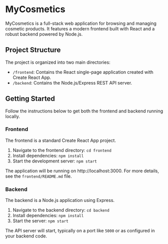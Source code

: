 # MyCosmetics

MyCosmetics is a full-stack web application for browsing and managing cosmetic products. It features a modern frontend built with React and a robust backend powered by Node.js.

## Project Structure

The project is organized into two main directories:

- `/frontend`: Contains the React single-page application created with Create React App.
- `/backend`: Contains the Node.js/Express REST API server.

## Getting Started

Follow the instructions below to get both the frontend and backend running locally.

### Frontend

The frontend is a standard Create React App project.

1.  Navigate to the frontend directory: `cd frontend`
2.  Install dependencies: `npm install`
3.  Start the development server: `npm start`

The application will be running on http://localhost:3000. For more details, see the `frontend/README.md` file.

### Backend

The backend is a Node.js application using Express.

1.  Navigate to the backend directory: `cd backend`
2.  Install dependencies: `npm install`
3.  Start the server: `npm start`

The API server will start, typically on a port like `5000` or as configured in your backend code.
